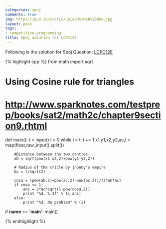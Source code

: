 ```yaml
---
categories: spoj
comments: true
img: https://gun.io/static/uploads/web%20dev.jpg
layout: post
tags:
- competitive-programming
title: Spoj solution for LCPC12E
---
```


Following is the solution for Spoj Question: [LCPC12E](http://www.spoj.com/problems/LCPC12E/)

{% highlight cpp %}
from math import sqrt

# Using Cosine rule for triangles
# http://www.sparknotes.com/testprep/books/sat2/math2c/chapter9section9.rhtml

def main():
	t = input()
	i = 0
	while i < t:
		i += 1
		x1,y1,x2,y2,ac,l = map(float,raw_input().split())

		#Distance between the two centres
		ab = sqrt(pow(x1-x2,2)+pow(y1-y2,2))

		# Radius of the cricle by jhonny's empire
		bc = l/sqrt(2)
	
		cosa = (pow(ab,2)+pow(ac,2)-pow(bc,2))/(2*ab*ac)
		if cosa <= 1:
			ans = 2*ac*sqrt(1-pow(cosa,2))
			print "%d. %.3f" % (i,ans)
		else:
			print "%d. No problem" % (i)

if __name__ == '__main__':
	main()

{% endhighlight %}